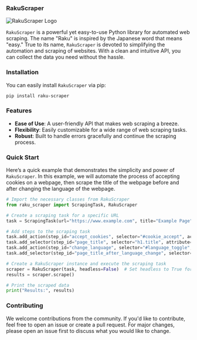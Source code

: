 ### RakuScraper

![RakuScraper Logo](logo.png)  <!-- Replace with the actual path to your logo image file if you have one -->

`RakuScraper` is a powerful yet easy-to-use Python library for automated web scraping. The name "Raku" is inspired by the Japanese word that means "easy." True to its name, `RakuScraper` is devoted to simplifying the automation and scraping of websites. With a clean and intuitive API, you can collect the data you need without the hassle.

### Installation

You can easily install `RakuScraper` via pip:

```bash
pip install raku-scraper
```

### Features

- **Ease of Use**: A user-friendly API that makes web scraping a breeze.
- **Flexibility**: Easily customizable for a wide range of web scraping tasks.
- **Robust**: Built to handle errors gracefully and continue the scraping process.

### Quick Start

Here’s a quick example that demonstrates the simplicity and power of `RakuScraper`. In this example, we will automate the process of accepting cookies on a webpage, then scrape the title of the webpage before and after changing the language of the webpage.

```python
# Import the necessary classes from RakuScraper
from raku_scraper import ScrapingTask, RakuScraper  

# Create a scraping task for a specific URL
task = ScrapingTask(url="https://www.example.com", title="Example Page", description="A test page")

# Add steps to the scraping task
task.add_action(step_id="accept_cookies", selector="#cookie_accept", action="click", description="Accept cookies")
task.add_selector(step_id="page_title", selector="h1.title", attribute="text", description="Get the title of the page")
task.add_action(step_id="change_language", selector="#language_toggle", action="click", description="Change language")
task.add_selector(step_id="page_title_after_language_change", selector="h1.title", attribute="text", description="Get the title of the page after language change")

# Create a RakuScraper instance and execute the scraping task
scraper = RakuScraper(task, headless=False)  # Set headless to True for headless mode
results = scraper.scrape()

# Print the scraped data
print("Results:", results)
```

### Contributing

We welcome contributions from the community. If you'd like to contribute, feel free to open an issue or create a pull request. For major changes, please open an issue first to discuss what you would like to change.
